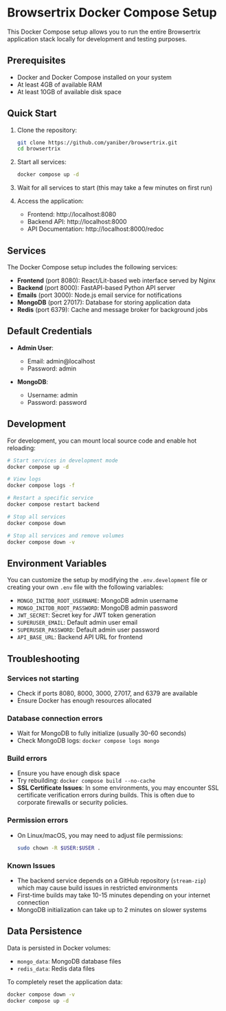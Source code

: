 # Browsertrix Docker Compose Setup

This Docker Compose setup allows you to run the entire Browsertrix application stack locally for development and testing purposes.

## Prerequisites

- Docker and Docker Compose installed on your system
- At least 4GB of available RAM
- At least 10GB of available disk space

## Quick Start

1. Clone the repository:
   ```bash
   git clone https://github.com/yaniber/browsertrix.git
   cd browsertrix
   ```

2. Start all services:
   ```bash
   docker compose up -d
   ```

3. Wait for all services to start (this may take a few minutes on first run)

4. Access the application:
   - Frontend: http://localhost:8080
   - Backend API: http://localhost:8000
   - API Documentation: http://localhost:8000/redoc

## Services

The Docker Compose setup includes the following services:

- **Frontend** (port 8080): React/Lit-based web interface served by Nginx
- **Backend** (port 8000): FastAPI-based Python API server
- **Emails** (port 3000): Node.js email service for notifications
- **MongoDB** (port 27017): Database for storing application data
- **Redis** (port 6379): Cache and message broker for background jobs

## Default Credentials

- **Admin User**: 
  - Email: admin@localhost
  - Password: admin

- **MongoDB**:
  - Username: admin
  - Password: password

## Development

For development, you can mount local source code and enable hot reloading:

```bash
# Start services in development mode
docker compose up -d

# View logs
docker compose logs -f

# Restart a specific service
docker compose restart backend

# Stop all services
docker compose down

# Stop all services and remove volumes
docker compose down -v
```

## Environment Variables

You can customize the setup by modifying the `.env.development` file or creating your own `.env` file with the following variables:

- `MONGO_INITDB_ROOT_USERNAME`: MongoDB admin username
- `MONGO_INITDB_ROOT_PASSWORD`: MongoDB admin password
- `JWT_SECRET`: Secret key for JWT token generation
- `SUPERUSER_EMAIL`: Default admin user email
- `SUPERUSER_PASSWORD`: Default admin user password
- `API_BASE_URL`: Backend API URL for frontend

## Troubleshooting

### Services not starting
- Check if ports 8080, 8000, 3000, 27017, and 6379 are available
- Ensure Docker has enough resources allocated

### Database connection errors
- Wait for MongoDB to fully initialize (usually 30-60 seconds)
- Check MongoDB logs: `docker compose logs mongo`

### Build errors
- Ensure you have enough disk space
- Try rebuilding: `docker compose build --no-cache`
- **SSL Certificate Issues**: In some environments, you may encounter SSL certificate verification errors during builds. This is often due to corporate firewalls or security policies.

### Permission errors
- On Linux/macOS, you may need to adjust file permissions:
  ```bash
  sudo chown -R $USER:$USER .
  ```

### Known Issues
- The backend service depends on a GitHub repository (`stream-zip`) which may cause build issues in restricted environments
- First-time builds may take 10-15 minutes depending on your internet connection
- MongoDB initialization can take up to 2 minutes on slower systems

## Data Persistence

Data is persisted in Docker volumes:
- `mongo_data`: MongoDB database files
- `redis_data`: Redis data files

To completely reset the application data:
```bash
docker compose down -v
docker compose up -d
```